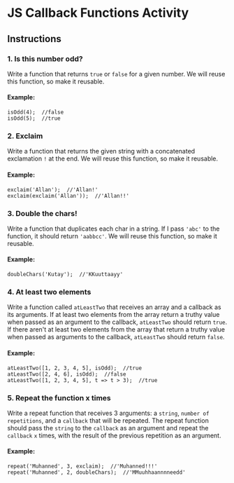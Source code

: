 # JS Callback Functions Activity

## Instructions

### 1. Is this number odd?
Write a function that returns `true` or `false` for a given number. We will reuse this function, so make it reusable.

#### Example:
```
isOdd(4);  //false
isOdd(5);  //true
```

### 2. Exclaim
Write a function that returns the given string with a concatenated exclamation `!` at the end. We will reuse this function, so make it reusable.

#### Example:
```
exclaim('Allan');  //'Allan!'
exclaim(exclaim('Allan'));  //'Allan!!'
```

### 3. Double the chars!
Write a function that duplicates each char in a string. If I pass `'abc'` to the function, it should return `'aabbcc'`. We will reuse this function, so make it reusable.

#### Example:
```
doubleChars('Kutay');  //'KKuuttaayy'
```

### 4. At least two elements
Write a function called `atLeastTwo` that receives an array and a callback as its arguments. If at least two elements from the array return a truthy value when passed as an argument to the callback, `atLeastTwo` should return `true`. If there aren't at least two elements from the array that return a truthy value when passed as arguments to the callback, `atLeastTwo` should return `false`.

#### Example:
```
atLeastTwo([1, 2, 3, 4, 5], isOdd);  //true
atLeastTwo([2, 4, 6], isOdd);  //false
atLeastTwo([1, 2, 3, 4, 5], t => t > 3);  //true
```

### 5. Repeat the function x times
Write a repeat function that receives 3 arguments: a `string`, `number of repetitions`, and a `callback` that will be repeated. The repeat function should pass the `string` to the `callback` as an argument and repeat the `callback` `x` times, with the result of the previous repetition as an argument.

#### Example:
```
repeat('Muhanned', 3, exclaim);  //'Muhanned!!!'
repeat('Muhanned', 2, doubleChars);  //'MMuuhhaannnneedd'
```